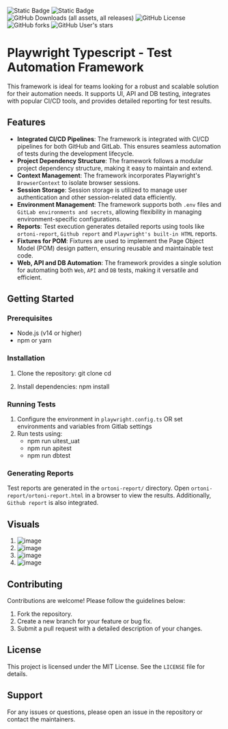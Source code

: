 
![Static Badge](https://img.shields.io/badge/Playwright-Typescript-brightgreen) ![Static Badge](https://img.shields.io/badge/TestAutomation-blue) ![GitHub Downloads (all assets, all releases)](https://img.shields.io/github/downloads/MahrukhJawed/playwright-automation/total)
![GitHub License](https://img.shields.io/github/license/MahrukhJawed/playwright-automation) ![GitHub forks](https://img.shields.io/github/forks/MahrukhJawed/playwright-automation)
![GitHub User's stars](https://img.shields.io/github/stars/MahrukhJawed)

# Playwright Typescript - Test Automation Framework

This framework is ideal for teams looking for a robust and scalable solution for their automation needs. It supports UI, API and DB testing, integrates with popular CI/CD tools, and provides detailed reporting for test results.

## Features

- **Integrated CI/CD Pipelines**: The framework is integrated with CI/CD pipelines for both GitHub and GitLab. This ensures seamless automation of tests during the development lifecycle.
- **Project Dependency Structure**: The framework follows a modular project dependency structure, making it easy to maintain and extend.
- **Context Management**: The framework incorporates Playwright's `BrowserContext` to isolate browser sessions.
- **Session Storage**: Session storage is utilized to manage user authentication and other session-related data efficiently.
- **Environment Management**: The framework supports both `.env` files and `GitLab environments and secrets`, allowing flexibility in managing environment-specific configurations.
- **Reports**: Test execution generates detailed reports using tools like `ortoni-report`, `Github report` and `Playwright's built-in HTML` reports.
- **Fixtures for POM**: Fixtures are used to implement the Page Object Model (POM) design pattern, ensuring reusable and maintainable test code.
- **Web, API and DB Automation**: The framework provides a single solution for automating both `Web`, `API` and `DB` tests, making it versatile and efficient.


## Getting Started

### Prerequisites

- Node.js (v14 or higher)
- npm or yarn

### Installation

1. Clone the repository:
   git clone <repository-url>
   cd <repository-name>

2. Install dependencies:
   npm install
   
### Running Tests

1. Configure the environment in `playwright.config.ts` OR set environments and variables from Gitlab settings
2. Run tests using:
   - npm run uitest_uat
   - npm run apitest
   - npm run dbtest
   
### Generating Reports

Test reports are generated in the `ortoni-report/` directory. Open `ortoni-report/ortoni-report.html` in a browser to view the results. Additionally, `Github report` is also integrated.


## Visuals
1. ![image](https://github.com/user-attachments/assets/a7c2bc8e-2f8b-4bc4-84cb-bf0e64b886d4)
2. ![image](https://github.com/user-attachments/assets/7145952a-f783-4ea0-835d-a6ba23e614a2)
3. ![image](https://github.com/user-attachments/assets/a4255be4-e322-489a-b3ca-42086fb29f49)
4. ![image](https://github.com/user-attachments/assets/263d1d1a-6145-4277-aced-6b793bb9b44d)


## Contributing

Contributions are welcome! Please follow the guidelines below:

1. Fork the repository.
2. Create a new branch for your feature or bug fix.
3. Submit a pull request with a detailed description of your changes.

## License

This project is licensed under the MIT License. See the `LICENSE` file for details.

## Support

For any issues or questions, please open an issue in the repository or contact the maintainers.

